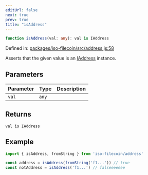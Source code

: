 ```yaml
---
editUrl: false
next: true
prev: true
title: "isAddress"
---
```


```ts
function isAddress(val: any): val is IAddress
```

Defined in: [packages/iso-filecoin/src/address.js:58](https://github.com/hugomrdias/filecoin/blob/main/packages/iso-filecoin/src/address.js#L58)

Asserts that the given value is an [IAddress](../../../../../../../api/address/interfaces/iaddress) instance.

## Parameters

| Parameter | Type | Description |
| ------ | ------ | ------ |
| `val` | `any` |  |

## Returns

`val is IAddress`

## Example

```ts twoslash
import { isAddress, fromString } from 'iso-filecoin/address'

const address = isAddress(fromString('f1...')) // true
const notAddress = isAddress('f1...') // falseeeeeee
```
